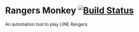 # Rangers Monkey [![Build Status](https://travis-ci.org/evanxd/rangers-monkey.svg)](https://travis-ci.org/evanxd/rangers-monkey)
An automation tool to play LINE Rangers.
